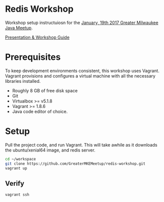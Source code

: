 # Redis Workshop

Workshop setup instructuiosn for the [January, 19th 2017 Greater Milwaukee Java Meetup](https://www.meetup.com/Greater-Milwaukee-Java-Meetup/events/235904449/).

[Presentation & Workshop Guide](https://docs.google.com/presentation/d/156sNIo9jzVETF_gnxzWMOueuHzBZcvhA8t3X78C397M/edit?usp=sharing)

# Prerequisites

To keep development environments consistent, this workshop uses Vagrant.  Vagrant provisions and configures a virtual machine with all the necessary libraries installed.

* Roughly 8 GB of free disk space
* Git
* Virtualbox >= v5.1.8
* Vagrant >= 1.8.6
* Java code editor of choice.

# Setup

Pull the project code, and run Vagrant.  This will take awhile as it downloads the ubuntu/xenial64 image, and redis server.
```bash
cd ~/workspace
git clone https://github.com/GreaterMKEMeetup/redis-workshop.git 
vagrant up
```
## Verify
```bash
vagrant ssh
```
